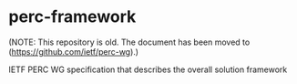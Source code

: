 # perc-framework

(NOTE: This repository is old. The document has been moved to (https://github.com/ietf/perc-wg).)

IETF PERC WG specification that describes the overall solution framework

